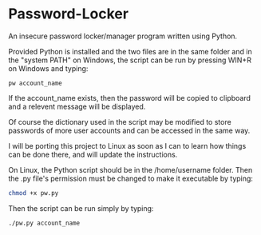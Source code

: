 # Password-Locker
An insecure password locker/manager program written using Python.

Provided Python is installed and the two files are in the same folder and in the "system PATH" on Windows, the script can be run by pressing WIN+R on Windows and typing:

```
pw account_name
```
If the account_name exists, then the password will be copied to clipboard and a relevent message will be displayed.

Of course the dictionary used in the script may be modified to store passwords of more user accounts and can be accessed in the same way. 

I will be porting this project to Linux as soon as I can to learn how things can be done there, and will update the instructions.

On Linux, the Python script should be in the /home/username folder. Then the .py file's permission must be changed to make it executable by typing:

```bash
chmod +x pw.py
```
Then the script can be run simply by typing:

```bash
./pw.py account_name
```
